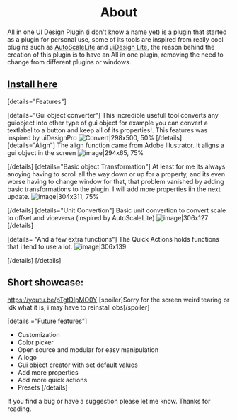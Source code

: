 <h1 align="center">About</h1>

All in one UI Design Plugin (i don't know a name yet) is a plugin that started as a plugin for personal use, some of its tools are inspired from really cool plugins such as [AutoScaleLite](https://www.roblox.com/library/1496745047/AutoScale-Lite) and [uiDesign Lite](https://devforum.roblox.com/t/uidesign-plugins/401173), the reason behind the creation of this plugin is to have an All in one plugin, removing the need to change from different plugins or windows. 

## [Install here](https://www.roblox.com/library/8667319654/All-in-one-UI-Design-Tools-AUIDT)



[details="Features"]


[details="Gui object converter"]
This incredible usefull tool converts any guiobject into other type of gui object for example you can convert a textlabel to a button and keep all of its properties!. This features was inspired by uiDesignPro
![Convert|298x500, 50%](upload://yXt8TH7ltLSgGlyv9CHNmua2coP.png)
[/details]
[details="Align"]
The align function came from Adobe Illustrator. It aligns a gui object in the screen 
![image|294x65, 75%](upload://gOpSXE4KkHv7QL1j4QAMosKEDgd.png)

[/details]
[details="Basic object Transformation"]
At least for me its always anoying having to scroll all the way down or up for a property, and its even worse having to change window for that, that problem vanished by adding basic transformations to the plugin. I will add more properties iin the next update.
![image|304x311, 75%](upload://ocF3GHsj3Xu0b7x9gFUcy393y17.png)

[/details]
[details="Unit Convertion"]
Basic unit convertion to convert scale to offset and viceversa (inspired by AutoScaleLite)
![image|306x127](upload://swHW8IJ3Qhxhy1ZZIfHBjIQkASI.png)
[/details]

[details= "And a few extra functions"]
The Quick Actions holds functions that i tend to use a lot.
![image|306x139](upload://9wQEa6ynpzuWGFtpBliqtMywDgD.png)

[/details]
[/details]

## Short showcase:
https://youtu.be/pTgtDIpMO0Y
[spoiler]Sorry for the screen weird tearing or idk what it is, i may have to reinstall obs[/spoiler]
 

[details ="Future features"]
* Customization
* Color picker 
* Open source and modular for easy manipulation
* A logo
* Gui object creator with set default values
* Add more properties
* Add more quick actions
* Presets
[/details]

If you find a bug or have a suggestion please let me know.
Thanks for reading.
